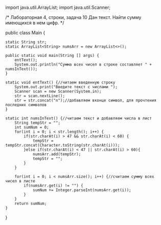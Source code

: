import java.util.ArrayList;
import java.util.Scanner;

/*
Лабораторная 4, строки, задача 10
Дан текст. Найти сумму имеющихся в нем цифр.
 */

public class Main {	
	
	static String str;
	static ArrayList<String> numsArr = new ArrayList<>();
	
	public static void main(String [] args) {
		entText();
		System.out.println("Сумма всех чисел в строке составляет " + numsInText());
	}
	
	static void entText() {//читаем введенную строку
		System.out.print("Введите текст с числами ");
		Scanner scan = new Scanner(System.in);
		str = scan.nextLine();
		str = str.concat("n");//добавляем вконце символ, для прочтения последних символов
	}  
	
	static int numsInText() {//читаем текст и добавляем числа в лист 
		String tempStr = "";
		int sumNum = 0;
		for(int i = 0; i < str.length(); i++) {	
			if(str.charAt(i) > 47 && str.charAt(i) < 60) {
				tempStr = tempStr.concat(Character.toString(str.charAt(i)));		
			}else if(str.charAt(i) < 47 || str.charAt(i) > 60){		
				numsArr.add(tempStr);
				tempStr = "";
			}
		}
	
		for(int i = 0; i < numsArr.size(); i++) {//считаем сумму всех чисел в листе
			if(numsArr.get(i) != "") {
				sumNum += Integer.parseInt(numsArr.get(i));
			}
		}
		return sumNum;
	}
}
